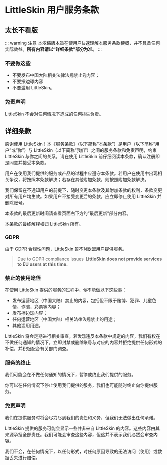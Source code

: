 # LittleSkin 用户服务条款

## 太长不看版

::: warning 注意
本浓缩版本旨在使用户快速理解本服务条款梗概，并不具备任何实际效益。**所有内容请以“详细条款”部分为准。**
:::

### 不要做这些

- 不要发布中国大陆相关法律法规禁止的内容；
- 不要擦边球内容
- 不要滥用 LittleSkin。

### 免责声明

LittleSkin 不会对任何情况下造成的任何损失负责。

## 详细条款

感谢使用 LittleSkin！本《服务条款》（以下简称“本条款”）是用户（以下简称“用户”或“你”）与 LittleSkin（以下简称“我们”）之间的服务条款和免责声明，约束 LittleSkin 与你之间的关系。请在使用 LittleSkin 前仔细阅读本条款，确认注册即是同意并接受本条款。

用户在使用我们提供的服务或产品的过程中应遵守本条款。若用户在使用中出现相关争议，将按照本条款解决；若存在其他附加条款，则按照附加条款解决。

我们保留在不通知用户的前提下，随时变更本条款及其附加条款的权利，条款变更对所有用户均生效。如果用户不接受变更后的条款，应立即停止使用 LittleSkin 并删除账号。

本条款的最后更新时间请查看页面右下方的“最后更新”部分内容。

本条款的最终解释权归 LittleSkin 所有。

### GDPR

由于 GDPR 合规性问题，LittleSkin 暂不对欧盟用户提供服务。  
> Due to GDPR compliance issues, **LittleSkin does not provide services to EU users at this time.**

### 禁止的使用途径

在使用 LittleSkin 提供的服务的过程中，你不能做以下这些事：

- 发布运营地区（中国大陆）禁止的内容，包括但不限于赌博、犯罪、儿童色情、诈骗，彩票等内容；
- 发布擦边球内容；
- 任何运营地区（中国大陆）相关法律法规禁止的用途；
- 其他滥用用途。

LittleSkin 将会定期进行相关审查，若发现违反本条款中规定的内容，我们有权在不做任何通知的情况下，立即封禁或删除账号与对应的内容并拒绝提供任何形式的补偿，并积极配合有关部门调查。

### 服务的终止

我们可能会在不做任何通知的情况下，暂停或终止我们提供的服务。

你可以在任何情况下停止使用我们提供的服务，我们也可能随时终止向你提供服务。

### 免责声明

我们在提供服务时将会尽力尽到我们的责任和义务，但我们无法做出任何承诺。

LittleSkin 提供的服务可能会显示一些并非来自 LittleSkin 的内容。这些内容由其来源承担全部责任。我们可能会审查这些内容，但这并不表示我们必然会审查内容。

我们不会，在任何情况下，以任何形式，对任何原因导致的无法访问（使用）或数据丢失进行赔偿。